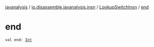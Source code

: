 [javanalysis](../../index.md) / [io.disassemble.javanalysis.insn](../index.md) / [LookupSwitchInsn](index.md) / [end](./end.md)

# end

`val end: `[`Int`](https://kotlinlang.org/api/latest/jvm/stdlib/kotlin/-int/index.html)